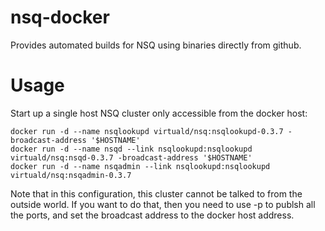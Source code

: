 nsq-docker
==========

Provides automated builds for NSQ using binaries directly from github.


Usage
=====

Start up a single host NSQ cluster only accessible from the docker host:

    docker run -d --name nsqlookupd virtuald/nsq:nsqlookupd-0.3.7 -broadcast-address '$HOSTNAME'
    docker run -d --name nsqd --link nsqlookupd:nsqlookupd virtuald/nsq:nsqd-0.3.7 -broadcast-address '$HOSTNAME'
    docker run -d --name nsqadmin --link nsqlookupd:nsqlookupd virtuald/nsq:nsqadmin-0.3.7

Note that in this configuration, this cluster cannot be talked to from the
outside world. If you want to do that, then you need to use -p to publsh all
the ports, and set the broadcast address to the docker host address.

